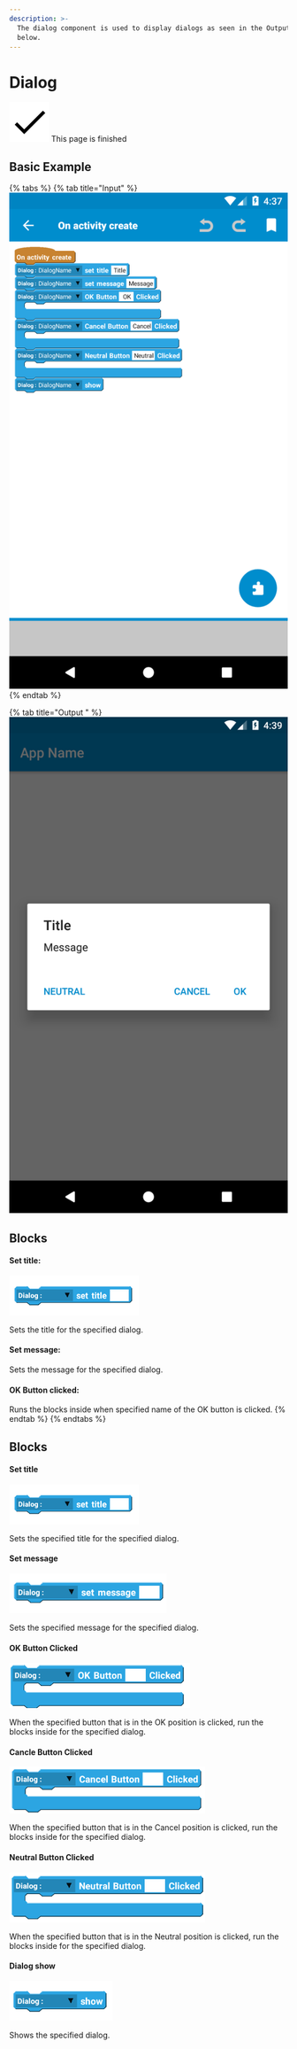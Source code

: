 ```yaml
---
description: >-
  The dialog component is used to display dialogs as seen in the Output tab
  below.
---
```


# Dialog

![](../.gitbook/assets/checkmark.png) This page is finished

## Basic Example

{% tabs %}
{% tab title="Input" %}
![Input](../.gitbook/assets/screenshot_1598819860.png)
{% endtab %}

{% tab title="Output " %}
![Output](../.gitbook/assets/screenshot_1598819945.png)

## Blocks

#### Set title:

![](../.gitbook/assets/image%20%2839%29%20%281%29.png)

Sets the title for the specified dialog.

#### Set message:

Sets the message for the specified dialog.

#### OK Button clicked:

Runs the blocks inside when specified name of the OK button is clicked.
{% endtab %}
{% endtabs %}

## Blocks

#### Set title

![set title](../.gitbook/assets/image%20%2839%29%20%281%29%20%281%29.png)

Sets the specified title for the specified dialog.



#### Set message

![set message](../.gitbook/assets/dialog-set-message.png)

Sets the specified message for the specified dialog.



#### OK Button Clicked

![OK Button Clicked](../.gitbook/assets/dialog-ok-button-clicked.png)

When the specified button that is in the OK position is clicked, run the blocks inside for the specified dialog.



#### Cancle Button Clicked

![Cancle Button Clicked](../.gitbook/assets/dialog-cancel-button-clicked.png)

When the specified button that is in the Cancel position is clicked, run the blocks inside for the specified dialog.



#### Neutral Button Clicked

![Neutral Button Clicked](../.gitbook/assets/neutral-button-clicked.png)

When the specified button that is in the Neutral position is clicked, run the blocks inside for the specified dialog.



#### Dialog show

![Dialog show](../.gitbook/assets/dialog-show.png)

Shows the specified dialog.

